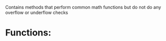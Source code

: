 Contains methods that perform common math functions but do not do any overflow or underflow checks

# Functions:





